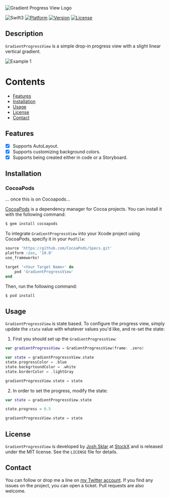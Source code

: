 ![Gradient Progress View Logo](https://cloud.githubusercontent.com/assets/879038/21463490/eac0e8dc-c937-11e6-914c-bd95fd7d289d.png)

![Swift3](https://img.shields.io/badge/Swift-3.0-orange.svg?style=flat")
[![Platform](https://img.shields.io/cocoapods/p/BubbleRankingIndicator.svg?style=flat)](http://cocoapods.org/pods/BubbleRankingIndicator)
[![Version](https://img.shields.io/cocoapods/v/BubbleRankingIndicator.svg?style=flat)](http://cocoapods.org/pods/BubbleRankingIndicator)
[![License](https://img.shields.io/cocoapods/l/BubbleRankingIndicator.svg?style=flat)](http://cocoapods.org/pods/BubbleRankingIndicator)

Description
--------------

`GradientProgressView` is a simple drop-in progress view with a slight linear vertical gradient.

![Example 1](https://cloud.githubusercontent.com/assets/879038/19249360/2725f6c4-8f03-11e6-8c64-9c07fed66ae5.png)

# Contents
- [Features](#features)
- [Installation](#installation)
- [Usage](#usage)
- [License](#license)
- [Contact](#contact)

## Features
- [x] Supports AutoLayout.
- [x] Supports customizing background colors.
- [x] Supports being created either in code or a Storyboard.

## Installation

### CocoaPods

... once this is on Cocoapods...

[CocoaPods](http://cocoapods.org) is a dependency manager for Cocoa projects. You can install it with the following command:

```bash
$ gem install cocoapods
```

To integrate `GradientProgressView` into your Xcode project using CocoaPods, specify it in your `Podfile`:

```ruby
source 'https://github.com/CocoaPods/Specs.git'
platform :ios, '10.0'
use_frameworks!

target '<Your Target Name>' do
    pod 'GradientProgressView'
end
```

Then, run the following command:

```bash
$ pod install
```

## Usage

`GradientProgressView` is state based. To configure the progress view, simply update the `state` value with whatever values you'd like, and re-set the state:

1) First you should set up the `GradientProgressView`:

```swift
var gradientProgressView = GradientProgressView(frame: .zero)

var state = gradientProgresssView.state
state.progressColor = .blue
state.backgrtoundColor = .white
state.borderColor = .lightGray

gradientProgressView.state = state
```

2) In order to set the progress, modify the state:

```swift
var state = gradientProgressView.state

state.progress = 0.5

gradientProgressView.state = state
```

## License

`GradientProgressView` is developed by [Josh Sklar](https://www.linkedin.com/in/jrmsklar) at [StockX](https://stockx.com) and is released under the MIT license. See the `LICENSE` file for details.

## Contact

You can follow or drop me a line on [my Twitter account](https://twitter.com/jrmsklar). If you find any issues on the project, you can open a ticket. Pull requests are also welcome.
